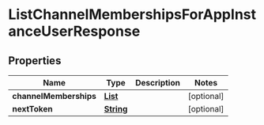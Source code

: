 

# ListChannelMembershipsForAppInstanceUserResponse


## Properties

| Name | Type | Description | Notes |
|------------ | ------------- | ------------- | -------------|
|**channelMemberships** | [**List**](List.md) |  |  [optional] |
|**nextToken** | [**String**](String.md) |  |  [optional] |




